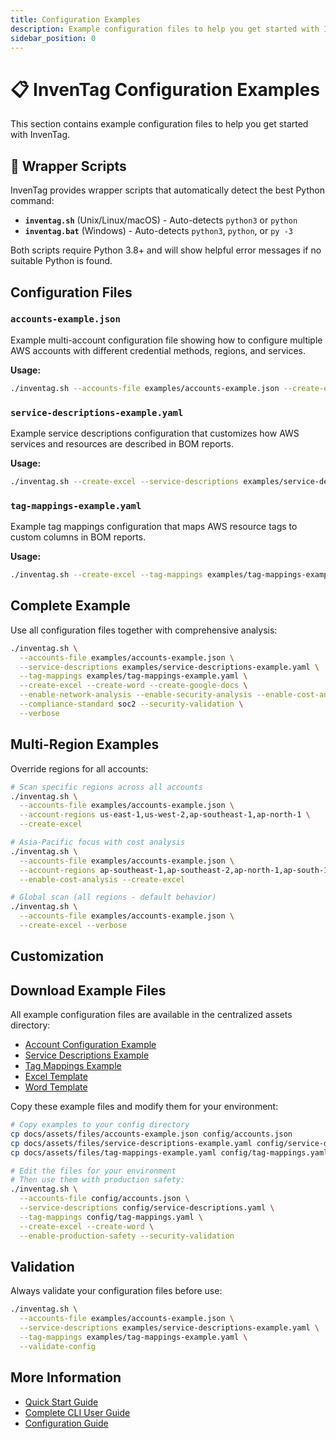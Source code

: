 ```yaml
---
title: Configuration Examples
description: Example configuration files to help you get started with InvenTag
sidebar_position: 0
---
```


# 📋 InvenTag Configuration Examples

This section contains example configuration files to help you get started with InvenTag.

## 🔧 Wrapper Scripts

InvenTag provides wrapper scripts that automatically detect the best Python command:

- **`inventag.sh`** (Unix/Linux/macOS) - Auto-detects `python3` or `python`
- **`inventag.bat`** (Windows) - Auto-detects `python3`, `python`, or `py -3`

Both scripts require Python 3.8+ and will show helpful error messages if no suitable Python is found.

## Configuration Files

### `accounts-example.json`
Example multi-account configuration file showing how to configure multiple AWS accounts with different credential methods, regions, and services.

**Usage:**
```bash
./inventag.sh --accounts-file examples/accounts-example.json --create-excel
```

### `service-descriptions-example.yaml`
Example service descriptions configuration that customizes how AWS services and resources are described in BOM reports.

**Usage:**
```bash
./inventag.sh --create-excel --service-descriptions examples/service-descriptions-example.yaml
```

### `tag-mappings-example.yaml`
Example tag mappings configuration that maps AWS resource tags to custom columns in BOM reports.

**Usage:**
```bash
./inventag.sh --create-excel --tag-mappings examples/tag-mappings-example.yaml
```

## Complete Example

Use all configuration files together with comprehensive analysis:

```bash
./inventag.sh \
  --accounts-file examples/accounts-example.json \
  --service-descriptions examples/service-descriptions-example.yaml \
  --tag-mappings examples/tag-mappings-example.yaml \
  --create-excel --create-word --create-google-docs \
  --enable-network-analysis --enable-security-analysis --enable-cost-analysis \
  --compliance-standard soc2 --security-validation \
  --verbose
```

## Multi-Region Examples

Override regions for all accounts:

```bash
# Scan specific regions across all accounts
./inventag.sh \
  --accounts-file examples/accounts-example.json \
  --account-regions us-east-1,us-west-2,ap-southeast-1,ap-north-1 \
  --create-excel

# Asia-Pacific focus with cost analysis
./inventag.sh \
  --accounts-file examples/accounts-example.json \
  --account-regions ap-southeast-1,ap-southeast-2,ap-north-1,ap-south-1 \
  --enable-cost-analysis --create-excel

# Global scan (all regions - default behavior)
./inventag.sh \
  --accounts-file examples/accounts-example.json \
  --create-excel --verbose
```

## Customization

## Download Example Files

All example configuration files are available in the centralized assets directory:

- [Account Configuration Example](/files/accounts-example.json)
- [Service Descriptions Example](/files/service-descriptions-example.yaml)
- [Tag Mappings Example](/files/tag-mappings-example.yaml)
- [Excel Template](/files/default_excel_template.json)
- [Word Template](/files/default_word_template.yaml)

Copy these example files and modify them for your environment:

```bash
# Copy examples to your config directory
cp docs/assets/files/accounts-example.json config/accounts.json
cp docs/assets/files/service-descriptions-example.yaml config/service-descriptions.yaml
cp docs/assets/files/tag-mappings-example.yaml config/tag-mappings.yaml

# Edit the files for your environment
# Then use them with production safety:
./inventag.sh \
  --accounts-file config/accounts.json \
  --service-descriptions config/service-descriptions.yaml \
  --tag-mappings config/tag-mappings.yaml \
  --create-excel --create-word \
  --enable-production-safety --security-validation
```

## Validation

Always validate your configuration files before use:

```bash
./inventag.sh \
  --accounts-file examples/accounts-example.json \
  --service-descriptions examples/service-descriptions-example.yaml \
  --tag-mappings examples/tag-mappings-example.yaml \
  --validate-config
```

## More Information

- [Quick Start Guide](../getting-started/quick-start)
- [Complete CLI User Guide](../user-guides/cli-user-guide)
- [Configuration Guide](../user-guides/configuration-examples)
